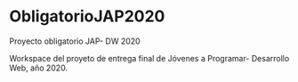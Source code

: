 # ObligatorioJAP2020
Proyecto obligatorio JAP- DW 2020

Workspace del proyeto de entrega final de Jóvenes a Programar- Desarrollo Web, año 2020.
